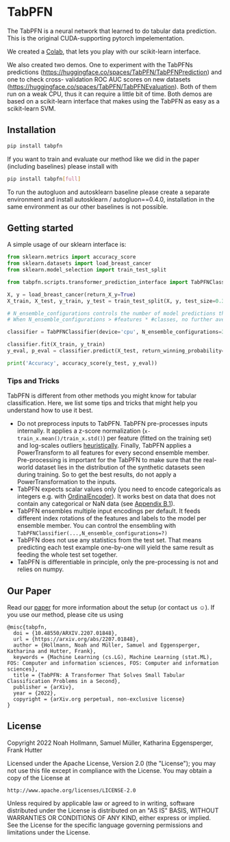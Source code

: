 # TabPFN

The TabPFN is a neural network that learned to do tabular data prediction.
This is the original CUDA-supporting pytorch impelementation.

We created a [Colab](https://colab.research.google.com/drive/194mCs6SEPEW6C0rcP7xWzcEtt1RBc8jJ), that lets you play with our scikit-learn interface.

We also created two demos. One to experiment with the TabPFNs predictions (https://huggingface.co/spaces/TabPFN/TabPFNPrediction) and one to check cross-
validation ROC AUC scores on new datasets (https://huggingface.co/spaces/TabPFN/TabPFNEvaluation). Both of them run on a weak CPU, thus it can require a little bit of time.
Both demos are based on a scikit-learn interface that makes using the TabPFN as easy as a scikit-learn SVM.

## Installation

```bash
pip install tabpfn
```

If you want to train and evaluate our method like we did in the paper (including baselines) please install with
```bash
pip install tabpfn[full]
```
To run the autogluon and autosklearn baseline please create a separate environment and install autosklearn / autogluon==0.4.0, installation in the same environment as our other baselines is not possible.

## Getting started

A simple usage of our sklearn interface is:
```python
from sklearn.metrics import accuracy_score
from sklearn.datasets import load_breast_cancer
from sklearn.model_selection import train_test_split

from tabpfn.scripts.transformer_prediction_interface import TabPFNClassifier

X, y = load_breast_cancer(return_X_y=True)
X_train, X_test, y_train, y_test = train_test_split(X, y, test_size=0.33, random_state=42)

# N_ensemble_configurations controls the number of model predictions that are ensembled with feature and class rotations (See our work for details).
# When N_ensemble_configurations > #features * #classes, no further averaging is applied.

classifier = TabPFNClassifier(device='cpu', N_ensemble_configurations=32)

classifier.fit(X_train, y_train)
y_eval, p_eval = classifier.predict(X_test, return_winning_probability=True)

print('Accuracy', accuracy_score(y_test, y_eval))
```

### Tips and Tricks

TabPFN is different from other methods you might know for tabular classification.
Here, we list some tips and tricks that might help you understand how to use it best.

- Do not preprocess inputs to TabPFN. TabPFN pre-processes inputs internally. It applies a z-score normalization (`x-train_x.mean()/train_x.std()`) per feature (fitted on the training set) and log-scales outliers [heuristically](https://github.com/automl/TabPFN/blob/f7402ec1916aa78d953574daf95508045af5953e/tabpfn/utils.py#L201). Finally, TabPFN  applies a PowerTransform to all features for every second ensemble member. Pre-processing is important for the TabPFN to make sure that the real-world dataset lies in the distribution of the synthetic datasets seen during training. So to get the best results, do not apply a PowerTransformation to the inputs.
- TabPFN expects scalar values only (you need to encode categoricals as integers e.g. with [OrdinalEncoder](https://scikit-learn.org/stable/modules/generated/sklearn.preprocessing.OrdinalEncoder.html#sklearn.preprocessing.OrdinalEncoder)). It works best on data that does not contain any categorical or NaN data (see [Appendix B.1](https://arxiv.org/abs/2207.01848)).
- TabPFN ensembles multiple input encodings per default. It feeds different index rotations of the features and labels to the model per ensemble member. You can control the ensembling with `TabPFNClassifier(...,N_ensemble_configurations=?)`
- TabPFN does not use any statistics from the test set. That means predicting each test example one-by-one will yield the same result as feeding the whole test set together.
- TabPFN is differentiable in principle, only the pre-processing is not and relies on numpy.

## Our Paper
Read our [paper](https://arxiv.org/abs/2207.01848) for more information about the setup (or contact us ☺️).
If you use our method, please cite us using
```
@misc{tabpfn,
  doi = {10.48550/ARXIV.2207.01848},
  url = {https://arxiv.org/abs/2207.01848},
  author = {Hollmann, Noah and Müller, Samuel and Eggensperger, Katharina and Hutter, Frank},
  keywords = {Machine Learning (cs.LG), Machine Learning (stat.ML), FOS: Computer and information sciences, FOS: Computer and information sciences},
  title = {TabPFN: A Transformer That Solves Small Tabular Classification Problems in a Second},
  publisher = {arXiv},
  year = {2022},
  copyright = {arXiv.org perpetual, non-exclusive license}
}
```

## License
Copyright 2022 Noah Hollmann, Samuel Müller, Katharina Eggensperger, Frank Hutter

Licensed under the Apache License, Version 2.0 (the "License");
you may not use this file except in compliance with the License.
You may obtain a copy of the License at

    http://www.apache.org/licenses/LICENSE-2.0

Unless required by applicable law or agreed to in writing, software
distributed under the License is distributed on an "AS IS" BASIS,
WITHOUT WARRANTIES OR CONDITIONS OF ANY KIND, either express or implied.
See the License for the specific language governing permissions and
limitations under the License.

